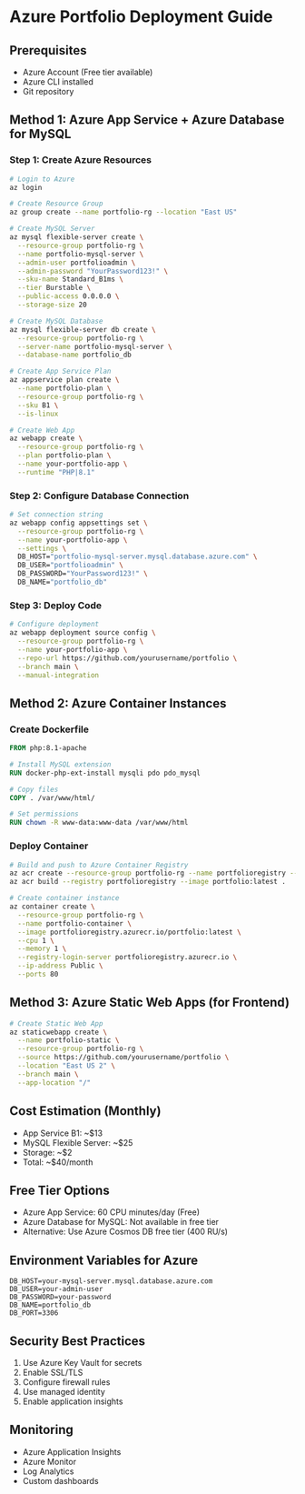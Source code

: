 # Azure Portfolio Deployment Guide

## Prerequisites
- Azure Account (Free tier available)
- Azure CLI installed
- Git repository

## Method 1: Azure App Service + Azure Database for MySQL

### Step 1: Create Azure Resources
```bash
# Login to Azure
az login

# Create Resource Group
az group create --name portfolio-rg --location "East US"

# Create MySQL Server
az mysql flexible-server create \
  --resource-group portfolio-rg \
  --name portfolio-mysql-server \
  --admin-user portfolioadmin \
  --admin-password "YourPassword123!" \
  --sku-name Standard_B1ms \
  --tier Burstable \
  --public-access 0.0.0.0 \
  --storage-size 20

# Create MySQL Database
az mysql flexible-server db create \
  --resource-group portfolio-rg \
  --server-name portfolio-mysql-server \
  --database-name portfolio_db

# Create App Service Plan
az appservice plan create \
  --name portfolio-plan \
  --resource-group portfolio-rg \
  --sku B1 \
  --is-linux

# Create Web App
az webapp create \
  --resource-group portfolio-rg \
  --plan portfolio-plan \
  --name your-portfolio-app \
  --runtime "PHP|8.1"
```

### Step 2: Configure Database Connection
```bash
# Set connection string
az webapp config appsettings set \
  --resource-group portfolio-rg \
  --name your-portfolio-app \
  --settings \
  DB_HOST="portfolio-mysql-server.mysql.database.azure.com" \
  DB_USER="portfolioadmin" \
  DB_PASSWORD="YourPassword123!" \
  DB_NAME="portfolio_db"
```

### Step 3: Deploy Code
```bash
# Configure deployment
az webapp deployment source config \
  --resource-group portfolio-rg \
  --name your-portfolio-app \
  --repo-url https://github.com/yourusername/portfolio \
  --branch main \
  --manual-integration
```

## Method 2: Azure Container Instances

### Create Dockerfile
```dockerfile
FROM php:8.1-apache

# Install MySQL extension
RUN docker-php-ext-install mysqli pdo pdo_mysql

# Copy files
COPY . /var/www/html/

# Set permissions
RUN chown -R www-data:www-data /var/www/html
```

### Deploy Container
```bash
# Build and push to Azure Container Registry
az acr create --resource-group portfolio-rg --name portfolioregistry --sku Basic
az acr build --registry portfolioregistry --image portfolio:latest .

# Create container instance
az container create \
  --resource-group portfolio-rg \
  --name portfolio-container \
  --image portfolioregistry.azurecr.io/portfolio:latest \
  --cpu 1 \
  --memory 1 \
  --registry-login-server portfolioregistry.azurecr.io \
  --ip-address Public \
  --ports 80
```

## Method 3: Azure Static Web Apps (for Frontend)

```bash
# Create Static Web App
az staticwebapp create \
  --name portfolio-static \
  --resource-group portfolio-rg \
  --source https://github.com/yourusername/portfolio \
  --location "East US 2" \
  --branch main \
  --app-location "/"
```

## Cost Estimation (Monthly)
- App Service B1: ~$13
- MySQL Flexible Server: ~$25
- Storage: ~$2
- Total: ~$40/month

## Free Tier Options
- Azure App Service: 60 CPU minutes/day (Free)
- Azure Database for MySQL: Not available in free tier
- Alternative: Use Azure Cosmos DB free tier (400 RU/s)

## Environment Variables for Azure
```env
DB_HOST=your-mysql-server.mysql.database.azure.com
DB_USER=your-admin-user
DB_PASSWORD=your-password
DB_NAME=portfolio_db
DB_PORT=3306
```

## Security Best Practices
1. Use Azure Key Vault for secrets
2. Enable SSL/TLS
3. Configure firewall rules
4. Use managed identity
5. Enable application insights

## Monitoring
- Azure Application Insights
- Azure Monitor
- Log Analytics
- Custom dashboards